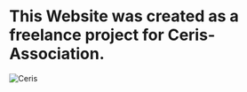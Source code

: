 # This Website was created as a freelance project for Ceris-Association.  

![Ceris](https://user-images.githubusercontent.com/51258787/140425887-ef7a69cf-31f5-4e0b-a230-9123862dd5be.PNG)
